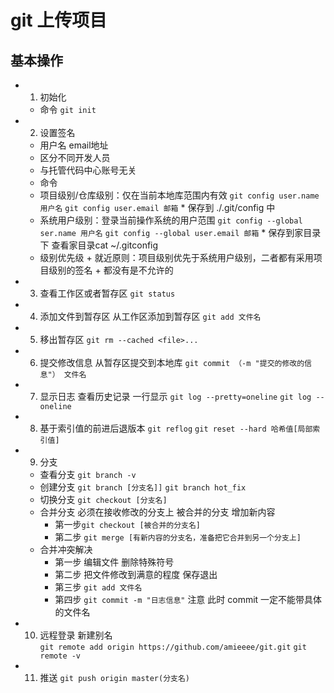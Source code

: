 # git 上传项目

## 基本操作
- 1. 初始化
    + 命令
    ` git init `
- 2. 设置签名
    + 用户名 email地址
    + 区分不同开发人员
    + 与托管代码中心账号无关
    + 命令
     * 项目级别/仓库级别：仅在当前本地库范围内有效
     `git config user.name 用户名`
     `git config user.email 邮箱`
      * 保存到 ./.git/config 中
     * 系统用户级别：登录当前操作系统的用户范围
     `git config --global ser.name 用户名`
     `git config --global user.email 邮箱`
      * 保存到家目录下 查看家目录cat ~/.gitconfig
     * 级别优先级
      + 就近原则：项目级别优先于系统用户级别，二者都有采用项目级别的签名
      + 都没有是不允许的
- 3. 查看工作区或者暂存区
    `git status`
- 4. 添加文件到暂存区 从工作区添加到暂存区
    `git add 文件名`
- 5. 移出暂存区
    `git rm --cached <file>...`
- 6. 提交修改信息 从暂存区提交到本地库
    `git commit （-m "提交的修改的信息"） 文件名`
- 7. 显示日志 查看历史记录 一行显示
  `git log --pretty=oneline`
  `git log --oneline`
- 8. 基于索引值的前进后退版本
  `git reflog`
  `git reset --hard 哈希值[局部索引值]`
- 9. 分支
  + 查看分支
    `git branch -v`
  + 创建分支
    `git branch [分支名]]`
    `git branch hot_fix`
  + 切换分支
    `git checkout [分支名]`
  + 合并分支 必须在接收修改的分支上 被合并的分支 增加新内容
    * 第一步`git checkout [被合并的分支名]`
    * 第二步 `git merge [有新内容的分支名，准备把它合并到另一个分支上]`
  + 合并冲突解决
    * 第一步 编辑文件 删除特殊符号
    * 第二步 把文件修改到满意的程度 保存退出
    * 第三步 `git add 文件名`
    * 第四步 `git commit -m "日志信息"`
      注意 此时 commit 一定不能带具体的文件名
- 10. 远程登录 新建别名  
  `git remote add origin https://github.com/amieeee/git.git`
  `git remote -v`
- 11. 推送
  `git push origin master(分支名)`

  
